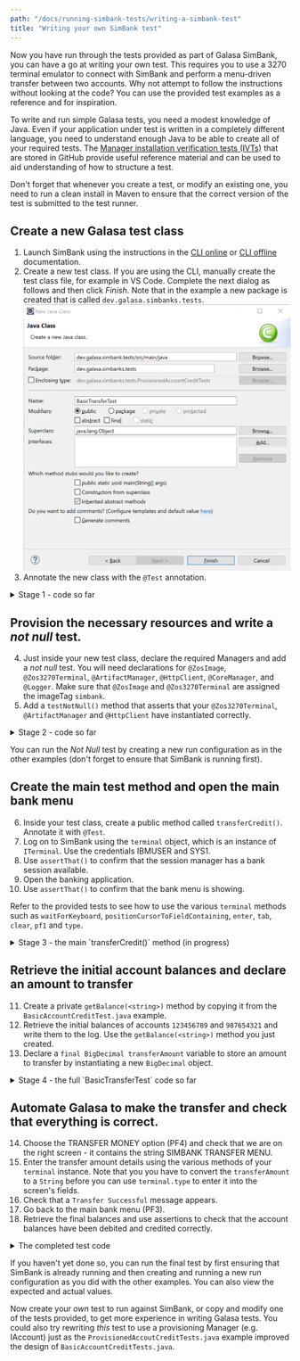 ```yaml
---
path: "/docs/running-simbank-tests/writing-a-simbank-test"
title: "Writing your own SimBank test"
---
```

Now you have run through the tests provided as part of Galasa SimBank, you can have a go at writing your own test. This requires you to use a 3270 terminal emulator to connect with SimBank and perform a menu-driven transfer between two accounts. Why not attempt to follow the instructions without looking at the code? You can use the provided test examples as a reference and for inspiration. 

To write and run simple Galasa tests, you need a modest knowledge of Java. Even if your application under test is written in a completely different language, you need to understand enough Java to be able to create all of your required tests. The <a href="https://github.com/galasa-dev/managers/tree/main/galasa-managers-parent" target="_blank"> Manager installation verification tests (IVTs)</a> that are stored in GitHub provide useful reference material and can be used to aid understanding of how to  structure a test.

Don't forget that whenever you create a test, or modify an existing one, you need to run a clean install in Maven to ensure that the correct version of the test is submitted to the test runner.

## Create a new Galasa test class


1. Launch SimBank using the instructions in the [CLI online](../cli-command-reference/simbank-cli) or [CLI offline](../cli-command-reference/simbank-cli) documentation. 
1. Create a new test class. If you are using the CLI, manually create the test class file, for example in VS Code. Complete the next dialog as follows and then click *Finish*. Note that in the example a new package is created that is called `dev.galasa.simbanks.tests`. ![New Java Class](./create-new-class.png)
1. Annotate the new class with the `@Test` annotation.


<details>
<summary>Stage 1 - code so far</summary>

```java
package dev.galasa.simbanks.tests;

import dev.galasa.Test;

@Test
public class BasicTransferTest {

}
```
</details>

## Provision the necessary resources and write a *not null* test.

4. Just inside your new test class, declare the required Managers and add a *not null* test. You will need declarations for `@ZosImage`, `@Zos3270Terminal`, `@ArtifactManager`, `@HttpClient`, `@CoreManager`, and `@Logger`. Make sure that `@ZosImage` and `@Zos3270Terminal` are assigned the imageTag `simbank`.
1. Add a `testNotNull()` method that asserts that your `@Zos3270Terminal`, `@ArtifactManager` and `@HttpClient` have instantiated correctly.

<details>
<summary>Stage 2 - code so far</summary>

```java
package dev.galasa.simbanks.tests;

import static org.assertj.core.api.Assertions.assertThat;

import org.apache.commons.logging.Log;

import dev.galasa.Test;
import dev.galasa.artifact.ArtifactManager;
import dev.galasa.artifact.IArtifactManager;
import dev.galasa.core.manager.CoreManager;
import dev.galasa.core.manager.ICoreManager;
import dev.galasa.core.manager.Logger;
import dev.galasa.http.HttpClient;
import dev.galasa.http.IHttpClient;
import dev.galasa.zos.IZosImage;
import dev.galasa.zos.ZosImage;
import dev.galasa.zos3270.ITerminal;
import dev.galasa.zos3270.Zos3270Terminal;

@Test
public class BasicTransferTest {
	@ZosImage(imageTag="SIMBANK")
    public IZosImage image;

    @Zos3270Terminal(imageTag="SIMBANK")
    public ITerminal terminal;

    @ArtifactManager
    public IArtifactManager artifacts;

    @HttpClient
    public IHttpClient client;
    
    @CoreManager
    public ICoreManager coreManager;
    
    @Logger
    public Log logger;
    

    @Test
    public void testNotNull() {
        //Check all objects loaded
        assertThat(terminal).isNotNull();
        assertThat(artifacts).isNotNull();
        assertThat(client).isNotNull();
    }
}

```

</details>

You can run the *Not Null* test by creating a new run configuration as in the other examples (don't forget to ensure that SimBank is running first). 

## Create the main test method and open the main bank menu
6. Inside your test class, create a public method called `transferCredit()`. Annotate it with `@Test`.
1. Log on to SimBank using the `terminal` object, which is an instance of `ITerminal`. Use the credentials IBMUSER and SYS1.
1. Use `assertThat()` to confirm that the session manager has a bank session available.
1. Open the banking application.
1. Use `assertThat()` to confirm that the bank menu is showing.

Refer to the provided tests to see how to use the various `terminal` methods such as `waitForKeyboard`, `positionCursorToFieldContaining`, `enter`, `tab`, `clear`, `pf1` and `type`.

<details>
<summary>Stage 3 - the main `transferCredit()` method (in progress)</summary>

```java
@Test
public void transferCredit() throws TimeoutException, KeyboardLockedException, NetworkException, FieldNotFoundException, TextNotFoundException, InterruptedException {
	//Logon through the session manager
	terminal.waitForKeyboard()
	.positionCursorToFieldContaining("Userid").tab().type("IBMUSER")
	.positionCursorToFieldContaining("Password").tab().type("SYS1")
	.enter().waitForKeyboard();
	
	//Assert that the session manager has a bank session available
	assertThat(terminal.retrieveScreen()).containsOnlyOnce("SIMPLATFORM MAIN MENU");
	assertThat(terminal.retrieveScreen()).containsOnlyOnce("BANKTEST");
	
	//Open banking application
	terminal.pf1().waitForKeyboard()
	.clear().waitForKeyboard()
	.tab().type("bank").enter().waitForKeyboard();
	
	//Assert that the bank menu is showing
	assertThat(terminal.retrieveScreen()).containsOnlyOnce("Options     Description        PFKey ");
	assertThat(terminal.retrieveScreen()).containsOnlyOnce("BROWSE      Browse Accounts    PF1");
	assertThat(terminal.retrieveScreen()).containsOnlyOnce("TRANSF      Transfer Money     PF4");
    }
```
</details>

## Retrieve the initial account balances and declare an amount to transfer
11. Create a private `getBalance(<string>)` method by copying it from the `BasicAccountCreditTest.java` example.
1. Retrieve the initial balances of accounts `123456789` and `987654321` and write them to the log. Use the `getBalance(<string>)` method you just created.
1. Declare a `final BigDecimal transferAmount` variable to store an amount to transfer by instantiating a new `BigDecimal` object. 

<details>
<summary>Stage 4 - the full `BasicTransferTest` code so far</summary>

```java
@Test
public class BasicTransferTest {
	@ZosImage(imageTag="SIMBANK")
    public IZosImage image;

    @Zos3270Terminal(imageTag="SIMBANK")
    public ITerminal terminal;

    @ArtifactManager
    public IArtifactManager artifacts;

    @HttpClient
    public IHttpClient client;
    
    @CoreManager
    public ICoreManager coreManager;
    
    @Logger
    public Log logger;
    

    @Test
    public void testNotNull() {
        //Check all objects loaded
        assertThat(terminal).isNotNull();
        assertThat(artifacts).isNotNull();
        assertThat(client).isNotNull();
    }
    

    @Test
    public void transferCredit() throws TimeoutException, KeyboardLockedException, NetworkException, FieldNotFoundException, TextNotFoundException, InterruptedException {
    	//Logon through the session manager
    	terminal.waitForKeyboard()
        .positionCursorToFieldContaining("Userid").tab().type("IBMUSER")
        .positionCursorToFieldContaining("Password").tab().type("SYS1")
        .enter().waitForKeyboard();
    	
    	//Assert that the session manager has a bank session available
        assertThat(terminal.retrieveScreen()).containsOnlyOnce("SIMPLATFORM MAIN MENU");
    	assertThat(terminal.retrieveScreen()).containsOnlyOnce("BANKTEST");
    	
        //Open banking application
        terminal.pf1().waitForKeyboard()
        .clear().waitForKeyboard()
        .tab().type("bank").enter().waitForKeyboard();
    	
        //Assert that the bank menu is showing
        assertThat(terminal.retrieveScreen()).containsOnlyOnce("Options     Description        PFKey ");
        assertThat(terminal.retrieveScreen()).containsOnlyOnce("BROWSE      Browse Accounts    PF1");
        assertThat(terminal.retrieveScreen()).containsOnlyOnce("TRANSF      Transfer Money     PF4");
        
        //Retrieve initial account balances
        BigDecimal account123456789InitialBalance = getBalance("123456789");
        logger.info("Pre-test balance for account 123456789 is " + account123456789InitialBalance.toString());
        BigDecimal account987654321InitialBalance = getBalance("987654321");
        logger.info("Pre-test balance for account 987654321 is " + account987654321InitialBalance.toString());
        
        //Declare the amount to be transferred
        final BigDecimal transferAmount = new BigDecimal(10.0);
    }
    
    private BigDecimal getBalance(String accountNum) throws DatastreamException, TimeoutException, KeyboardLockedException, NetworkException, FieldNotFoundException, TextNotFoundException, InterruptedException {
        BigDecimal amount = BigDecimal.ZERO;
        //Open account menu and enter account number
        terminal.pf1().waitForKeyboard()
                .positionCursorToFieldContaining("Account Number").tab()
                .type(accountNum).enter().waitForKeyboard();

        //Retrieve balance from screen
        amount = new BigDecimal(terminal.retrieveFieldTextAfterFieldWithString("Balance").trim());

        //Return to bank menu
        terminal.pf3().waitForKeyboard();
        return amount;
    }
    
}
```
</details>

## Automate Galasa to make the transfer and check that everything is correct.
14. Choose the TRANSFER MONEY option (PF4) and check that we are on the right screen - it contains the string SIMBANK TRANSFER MENU.
1. Enter the transfer amount details using the various methods of your `terminal` instance. Note that you you have to convert the `transferAmount` to a `String` before you can use `terminal.type` to enter it into the screen's fields.
1. Check that a `Transfer Successful` message appears.
1. Go back to the main bank menu (PF3).
1. Retrieve the final balances and use assertions to check that the account balances have been debited and credited correctly.

<details>
<summary>The completed test code</summary>

```java
package dev.galasa.simbanks.tests;

import static org.assertj.core.api.Assertions.assertThat;

import java.math.BigDecimal;

import org.apache.commons.logging.Log;

import dev.galasa.Test;
import dev.galasa.artifact.ArtifactManager;
import dev.galasa.artifact.IArtifactManager;
import dev.galasa.core.manager.CoreManager;
import dev.galasa.core.manager.ICoreManager;
import dev.galasa.core.manager.Logger;
import dev.galasa.http.HttpClient;
import dev.galasa.http.IHttpClient;
import dev.galasa.zos.IZosImage;
import dev.galasa.zos.ZosImage;
import dev.galasa.zos3270.FieldNotFoundException;
import dev.galasa.zos3270.ITerminal;
import dev.galasa.zos3270.KeyboardLockedException;
import dev.galasa.zos3270.TerminalInterruptedException;
import dev.galasa.zos3270.TextNotFoundException;
import dev.galasa.zos3270.TimeoutException;
import dev.galasa.zos3270.Zos3270Terminal;
import dev.galasa.zos3270.spi.DatastreamException;
import dev.galasa.zos3270.spi.NetworkException;

@Test
public class BasicTransferTest {
	@ZosImage(imageTag="SIMBANK")
    public IZosImage image;

    @Zos3270Terminal(imageTag="SIMBANK")
    public ITerminal terminal;

    @ArtifactManager
    public IArtifactManager artifacts;

    @HttpClient
    public IHttpClient client;
    
    @CoreManager
    public ICoreManager coreManager;
    
    @Logger
    public Log logger;
    

    @Test
    public void testNotNull() {
        //Check all objects loaded
        assertThat(terminal).isNotNull();
        assertThat(artifacts).isNotNull();
        assertThat(client).isNotNull();
    }
    
    @Test
    public void transferCredit() throws TimeoutException, KeyboardLockedException, NetworkException, FieldNotFoundException, TextNotFoundException, InterruptedException {
    	//Logon through the session manager
    	terminal.waitForKeyboard()
        .positionCursorToFieldContaining("Userid").tab().type("IBMUSER")
        .positionCursorToFieldContaining("Password").tab().type("SYS1")
        .enter().waitForKeyboard();
    	
    	//Assert that the session manager has a bank session available
        assertThat(terminal.retrieveScreen()).containsOnlyOnce("SIMPLATFORM MAIN MENU");
    	assertThat(terminal.retrieveScreen()).containsOnlyOnce("BANKTEST");
    	
        //Open banking application
        terminal.pf1().waitForKeyboard()
        .clear().waitForKeyboard()
        .tab().type("bank").enter().waitForKeyboard();
    	
        //Assert that the bank menu is showing
        assertThat(terminal.retrieveScreen()).containsOnlyOnce("Options     Description        PFKey ");
        assertThat(terminal.retrieveScreen()).containsOnlyOnce("BROWSE      Browse Accounts    PF1");
        assertThat(terminal.retrieveScreen()).containsOnlyOnce("TRANSF      Transfer Money     PF4");
        
        //Retrieve initial account balances
        BigDecimal account123456789InitialBalance = getBalance("123456789");
        logger.info("Pre-test balance for account 123456789 is " + account123456789InitialBalance.toString());
        BigDecimal account987654321InitialBalance = getBalance("987654321");
        logger.info("Pre-test balance for account 987654321 is " + account987654321InitialBalance.toString());
        
        //Declare the amount to be transferred
        final BigDecimal transferAmount = new BigDecimal(10.0);
        
        //Choose the Transfer Money option
        terminal.pf4().waitForKeyboard();
        
        //Assert that we are on the right screen
        assertThat(terminal.retrieveScreen()).containsOnlyOnce("SIMBANK TRANSFER MENU");
        
        //Enter the transfer amount details
        //Open account menu and enter account numbers and transfer amount
        terminal.positionCursorToFieldContaining("Transfer from Account Number").tab()
                .type("123456789").enter().waitForKeyboard();
        terminal.positionCursorToFieldContaining("Transfer to Account Number").tab()
        		.type("987654321").enter().waitForKeyboard();
        terminal.positionCursorToFieldContaining("Transfer Amount").tab()
				.type(transferAmount.toString()).enter().waitForKeyboard();
        
        //Assert that the transfer was successful
        assertThat(terminal.retrieveScreen()).containsOnlyOnce("Transfer Successful");
        
        //Back to main menu - important we do this to prepare for getBalance().
        terminal.pf3().waitForKeyboard();
        
        //Retrieve final account balances
        BigDecimal account123456789FinalBalance = getBalance("123456789");
        logger.info("Final balance for account 123456789 is " + account123456789FinalBalance.toString());
        BigDecimal account987654321FinalBalance = getBalance("987654321");
        logger.info("Final balance for account 987654321 is " + account987654321FinalBalance.toString());
        
        //Assert that the final balances differ by exactly the transferred amount
        assertThat(account123456789FinalBalance).isEqualTo(account123456789InitialBalance.subtract(transferAmount));
        assertThat(account987654321FinalBalance).isEqualTo(account987654321InitialBalance.add(transferAmount));
    }
    
    private BigDecimal getBalance(String accountNum) throws DatastreamException, TimeoutException, KeyboardLockedException, NetworkException, FieldNotFoundException, TextNotFoundException, InterruptedException {
        BigDecimal amount = BigDecimal.ZERO;
        //Open account menu and enter account number
        terminal.pf1().waitForKeyboard()
                .positionCursorToFieldContaining("Account Number").tab()
                .type(accountNum).enter().waitForKeyboard();

        //Retrieve balance from screen
        amount = new BigDecimal(terminal.retrieveFieldTextAfterFieldWithString("Balance").trim());

        //Return to bank menu
        terminal.pf3().waitForKeyboard();
        return amount;
    }
    
}

```
</details>

If you haven't yet done so, you can run the final test by first ensuring that SimBank is already running and then creating and running a new run configuration as you did with the other examples. You can also view the expected and actual values.
</details>

Now create your *own* test to run against SimBank, or copy and modify one of the tests provided, to get more experience in writing Galasa tests. You could also try rewriting *this* test to use a provisioning Manager (e.g. IAccount) just as the `ProvisionedAccoutCreditTests.java` example improved the design of `BasicAccountCreditTests.java`.

